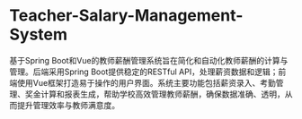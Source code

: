# Teacher-Salary-Management-System
基于Spring Boot和Vue的教师薪酬管理系统旨在简化和自动化教师薪酬的计算与管理。后端采用Spring Boot提供稳定的RESTful API，处理薪资数据和逻辑；前端使用Vue框架打造易于操作的用户界面。系统主要功能包括薪资录入、考勤管理、奖金计算和报表生成，帮助学校高效管理教师薪酬，确保数据准确、透明，从而提升管理效率与教师满意度。
